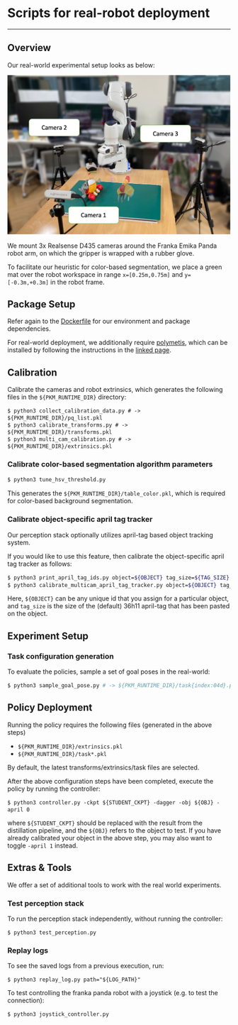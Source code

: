 # Scripts for real-robot deployment

---

## Overview

Our real-world experimental setup looks as below:

![real-world-setup](../../../fig/realworld-setup.png)

We mount 3x Realsense D435 cameras around the Franka Emika Panda robot arm, on which the gripper is wrapped with a rubber glove.

To facilitate our heuristic for color-based segmentation, we place a green mat over the robot workspace in range `x=[0.25m,0.75m]` and `y=[-0.3m,+0.3m]` in the robot frame.

## Package Setup

Refer again to the [Dockerfile](../../../docker/Dockerfile) for our environment and package dependencies.

For real-world deployment, we additionally require [polymetis](https://facebookresearch.github.io/fairo/polymetis/), which can
be installed by following the instructions in the [linked page](https://facebookresearch.github.io/fairo/polymetis/installation.html).

## Calibration

Calibrate the cameras and robot extrinsics, which generates the following files in the `${PKM_RUNTIME_DIR}` directory:

```
$ python3 collect_calibration_data.py # -> ${PKM_RUNTIME_DIR}/pq_list.pkl
$ python3 calibrate_transforms.py # -> ${PKM_RUNTIME_DIR}/transforms.pkl
$ python3 multi_cam_calibration.py # -> ${PKM_RUNTIME_DIR}/extrinsics.pkl
```

### Calibrate color-based segmentation algorithm parameters

```bash
$ python3 tune_hsv_threshold.py
```

This generates the `${PKM_RUNTIME_DIR}/table_color.pkl`, which is required for color-based background segmentation.

### Calibrate object-specific april tag tracker

Our perception stack optionally utilizes april-tag based object tracking system.

If you would like to use this feature, then calibrate the object-specific april tag tracker as follows:

```bash
$ python3 print_april_tag_ids.py object=${OBJECT} tag_size=${TAG_SIZE}
$ python3 calibrate_multicam_april_tag_tracker.py object=${OBJECT} tag_size=${TAG_SIZE}
```

Here, `${OBJECT}` can be any unique id that you assign for a particular object, and `tag_size` is the 
size of the (default) 36h11 april-tag that has been pasted on the object.

## Experiment Setup

### Task configuration generation

To evaluate the policies, sample a set of goal poses in the real-world:

```bash
$ python3 sample_goal_pose.py # -> ${PKM_RUNTIME_DIR}/task{index:04d}.pkl
```

## Policy Deployment

Running the policy requires the following files (generated in the above steps)

* `${PKM_RUNTIME_DIR}/extrinsics.pkl`
* `${PKM_RUNTIME_DIR}/task*.pkl`

By default, the latest transforms/extrinsics/task files are selected.


After the above configuration steps have been completed, execute the policy by running the controller:

```
$ python3 controller.py -ckpt ${STUDENT_CKPT} -dagger -obj ${OBJ} -april 0
```

where `${STUDENT_CKPT}` should be replaced with the result from the distillation pipeline,
and the `${OBJ}` refers to the object to test. If you have already calibrated
your object in the above step, you may also want to toggle `-april 1` instead.

## Extras & Tools

We offer a set of additional tools to work with the real world experiments.

### Test perception stack

To run the perception stack independently, without running the controller:

```
$ python3 test_perception.py
```

### Replay logs

To see the saved logs from a previous execution, run:

```
$ python3 replay_log.py path="${LOG_PATH}"
```

To test controlling the franka panda robot with a joystick (e.g. to test the connection):

```
$ python3 joystick_controller.py
```
